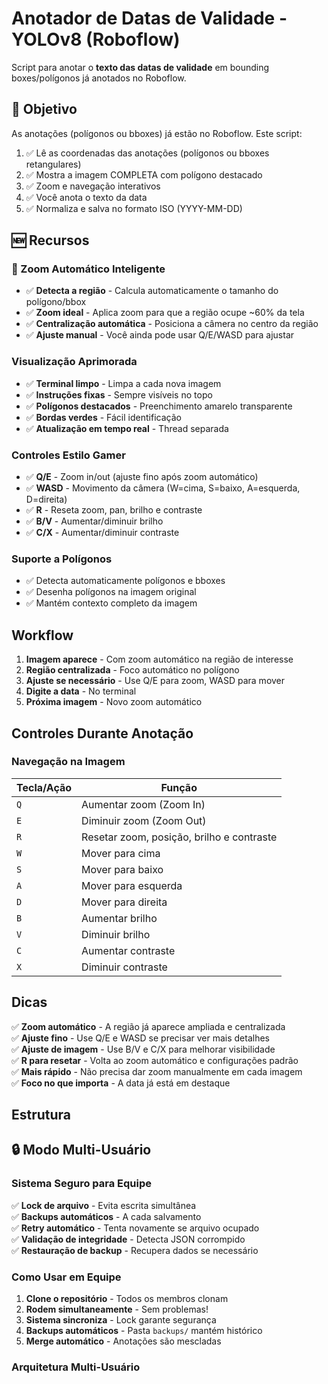 # Anotador de Datas de Validade - YOLOv8 (Roboflow)

Script para anotar o **texto das datas de validade** em bounding boxes/polígonos já anotados no Roboflow.

## 🎯 Objetivo

As anotações (polígonos ou bboxes) já estão no Roboflow. Este script:
1. ✅ Lê as coordenadas das anotações (polígonos ou bboxes retangulares)
2. ✅ Mostra a imagem COMPLETA com polígono destacado
3. ✅ Zoom e navegação interativos
4. ✅ Você anota o texto da data
5. ✅ Normaliza e salva no formato ISO (YYYY-MM-DD)

## 🆕 Recursos

### 🎯 Zoom Automático Inteligente
- ✅ **Detecta a região** - Calcula automaticamente o tamanho do polígono/bbox
- ✅ **Zoom ideal** - Aplica zoom para que a região ocupe ~60% da tela
- ✅ **Centralização automática** - Posiciona a câmera no centro da região
- ✅ **Ajuste manual** - Você ainda pode usar Q/E/WASD para ajustar

### Visualização Aprimorada
- ✅ **Terminal limpo** - Limpa a cada nova imagem
- ✅ **Instruções fixas** - Sempre visíveis no topo
- ✅ **Polígonos destacados** - Preenchimento amarelo transparente
- ✅ **Bordas verdes** - Fácil identificação
- ✅ **Atualização em tempo real** - Thread separada

### Controles Estilo Gamer
- ✅ **Q/E** - Zoom in/out (ajuste fino após zoom automático)
- ✅ **WASD** - Movimento da câmera (W=cima, S=baixo, A=esquerda, D=direita)
- ✅ **R** - Reseta zoom, pan, brilho e contraste
- ✅ **B/V** - Aumentar/diminuir brilho
- ✅ **C/X** - Aumentar/diminuir contraste

### Suporte a Polígonos
- ✅ Detecta automaticamente polígonos e bboxes
- ✅ Desenha polígonos na imagem original
- ✅ Mantém contexto completo da imagem

## Workflow

1. **Imagem aparece** - Com zoom automático na região de interesse
2. **Região centralizada** - Foco automático no polígono
3. **Ajuste se necessário** - Use Q/E para zoom, WASD para mover
4. **Digite a data** - No terminal
5. **Próxima imagem** - Novo zoom automático

## Controles Durante Anotação

### Navegação na Imagem
| Tecla/Ação | Função |
|------------|--------|
| `Q` | Aumentar zoom (Zoom In) |
| `E` | Diminuir zoom (Zoom Out) |
| `R` | Resetar zoom, posição, brilho e contraste |
| `W` | Mover para cima |
| `S` | Mover para baixo |
| `A` | Mover para esquerda |
| `D` | Mover para direita |
| `B` | Aumentar brilho |
| `V` | Diminuir brilho |
| `C` | Aumentar contraste |
| `X` | Diminuir contraste |

## Dicas

✅ **Zoom automático** - A região já aparece ampliada e centralizada  
✅ **Ajuste fino** - Use Q/E e WASD se precisar ver mais detalhes  
✅ **Ajuste de imagem** - Use B/V e C/X para melhorar visibilidade  
✅ **R para resetar** - Volta ao zoom automático e configurações padrão  
✅ **Mais rápido** - Não precisa dar zoom manualmente em cada imagem  
✅ **Foco no que importa** - A data já está em destaque  

## Estrutura

## 🔒 Modo Multi-Usuário

### Sistema Seguro para Equipe

✅ **Lock de arquivo** - Evita escrita simultânea  
✅ **Backups automáticos** - A cada salvamento  
✅ **Retry automático** - Tenta novamente se arquivo ocupado  
✅ **Validação de integridade** - Detecta JSON corrompido  
✅ **Restauração de backup** - Recupera dados se necessário  

### Como Usar em Equipe

1. **Clone o repositório** - Todos os membros clonam
2. **Rodem simultaneamente** - Sem problemas!
3. **Sistema sincroniza** - Lock garante segurança
4. **Backups automáticos** - Pasta `backups/` mantém histórico
5. **Merge automático** - Anotações são mescladas

### Arquitetura Multi-Usuário

